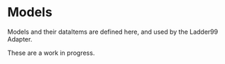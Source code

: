 # Models

Models and their dataItems are defined here, and used by the Ladder99 Adapter.

These are a work in progress.
